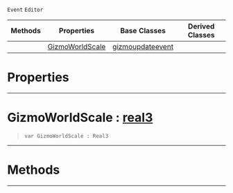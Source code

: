  `Event` `Editor`



|Methods|Properties|Base Classes|Derived Classes|
|---|---|---|---|
| |[ GizmoWorldScale](https://github.com/zeroengineteam/ZeroDocs/blob/master/code_reference/class_reference/scalegizmoupdateevent.markdown#gizmoworldscale-zero-eng)|[gizmoupdateevent](https://github.com/zeroengineteam/ZeroDocs/blob/master/code_reference/class_reference/gizmoupdateevent.markdown)| |


 #  Properties


---  
 #  GizmoWorldScale : [real3](https://github.com/zeroengineteam/ZeroDocs/blob/master/code_reference/nada_base_types/real3.markdown)

> 
> ``` lang=cpp, name=Nada
> var GizmoWorldScale : Real3


---  
 #  Methods


---  
 

 
